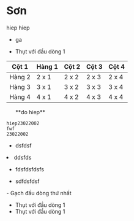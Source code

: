 # Sơn
hiep
hiep
- ga
<ul><li>Thụt với đầu dòng 1</li></ul>
          
| Cột 1| Hàng 1 | Cột 2 | Cột 3| Cột 4 |
|---|---|---|---|---|
| Hàng 2 | 2 x 1 | 2 x 2 | 2 x 3 | 2 x 4 |
| Hàng 3 | 3 x 1 | 3 x 2 | 3 x 3 | 3 x 4 |
| Hàng 4 | 4 x 1 | 4 x 2 | 4 x 3 | 4 x 4 |

<ul>**do hiep**</ul>

```
hiep23022002
fwf
23022002
```
<ul>
          <li>dsfdsf</li>
</ul>  

<li>ddsfds</li>


- fdsfdsfdsfs
 <ul>
 <li> sdfdsfdsf </li>
 </ul>

\- Gạch đầu dòng thứ nhất
        <ul>
        <li>Thụt với đầu dòng 1</li>
        <li>Thụt với đầu dòng 1</li>
        </ul>
